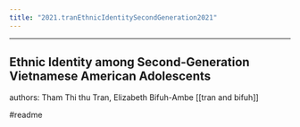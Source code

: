 ```yaml
---
title: "2021.tranEthnicIdentitySecondGeneration2021"
---
```

---
## Ethnic Identity among Second-Generation Vietnamese American Adolescents
authors: Tham Thi thu Tran, Elizabeth Bifuh-Ambe 
[[tran and bifuh]]

#readme 
